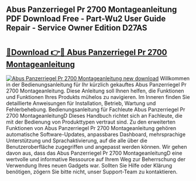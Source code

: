 ## Abus Panzerriegel Pr 2700 Montageanleitung PDF Download Free - Part-Wu2 User Guide Repair - Service Owner Edition D27AS

# <h2><a href="http://df7llc4.blite.top/?on=Abus+Panzerriegel+Pr+2700+Montageanleitung">🔗Download 👉🔴 Abus Panzerriegel Pr 2700 Montageanleitung</a></h2>

[![Abus Panzerriegel Pr 2700 Montageanleitung new download](https://i.imgur.com/lujVjoI.png)](http://df7llc4.blite.top/?on=Abus+Panzerriegel+Pr+2700+Montageanleitung)
Willkommen in der Bedienungsanleitung für Ihr kürzlich gekauftes Abus Panzerriegel Pr 2700 Montageanleitung. Diese Anleitung soll Ihnen helfen, die Funktionen und Funktionen Ihres Produkts mühelos zu navigieren. Im Inneren finden Sie detaillierte Anweisungen für Installation, Betrieb, Wartung und Fehlerbehebung. Bedienungsanleitung für Fachleute Abus Panzerriegel Pr 2700 MontageanleitungD Dieses Handbuch richtet sich an Fachleute, die mit der Bedienung von Produkttypen vertraut sind. Zu den erweiterten Funktionen von Abus Panzerriegel Pr 2700 Montageanleitung gehören automatische Software-Updates, anpassbares Dashboard, mehrsprachige Unterstützung und Sprachaktivierung, auf die alle über die Benutzeroberfläche zugegriffen und angepasst werden können. Wir gehen davon aus, dass das Abus Panzerriegel Pr 2700 MontageanleitungD eine wertvolle und informative Ressource auf Ihrem Weg zur Beherrschung der Verwendung Ihres neuen Gadgets war. Sollten Sie Hilfe oder Klärung benötigen, zögern Sie bitte nicht, unser Support-Team zu kontaktieren.
